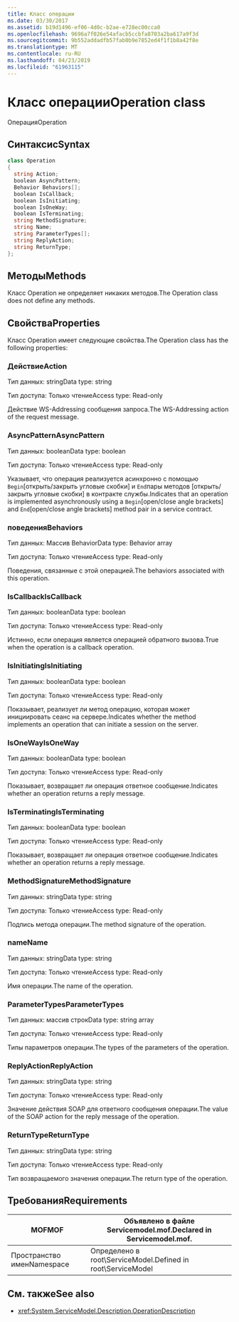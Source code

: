 ```yaml
---
title: Класс операции
ms.date: 03/30/2017
ms.assetid: b19d1496-ef06-4d0c-b2ae-e728ec00cca0
ms.openlocfilehash: 9696a7f026e54afacb5ccbfa8703a2ba617a9f3d
ms.sourcegitcommit: 9b552addadfb57fab0b9e7852ed4f1f1b8a42f8e
ms.translationtype: MT
ms.contentlocale: ru-RU
ms.lasthandoff: 04/23/2019
ms.locfileid: "61963115"
---
```

# <a name="operation-class"></a><span data-ttu-id="b529f-102">Класс операции</span><span class="sxs-lookup"><span data-stu-id="b529f-102">Operation class</span></span>
<span data-ttu-id="b529f-103">Операция</span><span class="sxs-lookup"><span data-stu-id="b529f-103">Operation</span></span>  
  
## <a name="syntax"></a><span data-ttu-id="b529f-104">Синтаксис</span><span class="sxs-lookup"><span data-stu-id="b529f-104">Syntax</span></span>  
  
```csharp
class Operation  
{  
  string Action;  
  boolean AsyncPattern;  
  Behavior Behaviors[];  
  boolean IsCallback;  
  boolean IsInitiating;  
  boolean IsOneWay;  
  boolean IsTerminating;  
  string MethodSignature;  
  string Name;  
  string ParameterTypes[];  
  string ReplyAction;  
  string ReturnType;  
};  
```  
  
## <a name="methods"></a><span data-ttu-id="b529f-105">Методы</span><span class="sxs-lookup"><span data-stu-id="b529f-105">Methods</span></span>  
 <span data-ttu-id="b529f-106">Класс Operation не определяет никаких методов.</span><span class="sxs-lookup"><span data-stu-id="b529f-106">The Operation class does not define any methods.</span></span>  
  
## <a name="properties"></a><span data-ttu-id="b529f-107">Свойства</span><span class="sxs-lookup"><span data-stu-id="b529f-107">Properties</span></span>  
 <span data-ttu-id="b529f-108">Класс Operation имеет следующие свойства.</span><span class="sxs-lookup"><span data-stu-id="b529f-108">The Operation class has the following properties:</span></span>  
  
### <a name="action"></a><span data-ttu-id="b529f-109">Действие</span><span class="sxs-lookup"><span data-stu-id="b529f-109">Action</span></span>  
 <span data-ttu-id="b529f-110">Тип данных: string</span><span class="sxs-lookup"><span data-stu-id="b529f-110">Data type: string</span></span>  
  
 <span data-ttu-id="b529f-111">Тип доступа: Только чтение</span><span class="sxs-lookup"><span data-stu-id="b529f-111">Access type: Read-only</span></span>  
  
 <span data-ttu-id="b529f-112">Действие WS-Addressing сообщения запроса.</span><span class="sxs-lookup"><span data-stu-id="b529f-112">The WS-Addressing action of the request message.</span></span>  
  
### <a name="asyncpattern"></a><span data-ttu-id="b529f-113">AsyncPattern</span><span class="sxs-lookup"><span data-stu-id="b529f-113">AsyncPattern</span></span>  
 <span data-ttu-id="b529f-114">Тип данных: boolean</span><span class="sxs-lookup"><span data-stu-id="b529f-114">Data type: boolean</span></span>  
  
 <span data-ttu-id="b529f-115">Тип доступа: Только чтение</span><span class="sxs-lookup"><span data-stu-id="b529f-115">Access type: Read-only</span></span>  
  
 <span data-ttu-id="b529f-116">Указывает, что операция реализуется асинхронно с помощью `Begin`[открыть/закрыть угловые скобки] и `End`пары методов [открыть/закрыть угловые скобки] в контракте службы.</span><span class="sxs-lookup"><span data-stu-id="b529f-116">Indicates that an operation is implemented asynchronously using a `Begin`[open/close angle brackets] and `End`[open/close angle brackets] method pair in a service contract.</span></span>  
  
### <a name="behaviors"></a><span data-ttu-id="b529f-117">поведения</span><span class="sxs-lookup"><span data-stu-id="b529f-117">Behaviors</span></span>  
 <span data-ttu-id="b529f-118">Тип данных: Массив Behavior</span><span class="sxs-lookup"><span data-stu-id="b529f-118">Data type: Behavior array</span></span>  
  
 <span data-ttu-id="b529f-119">Тип доступа: Только чтение</span><span class="sxs-lookup"><span data-stu-id="b529f-119">Access type: Read-only</span></span>  
  
 <span data-ttu-id="b529f-120">Поведения, связанные с этой операцией.</span><span class="sxs-lookup"><span data-stu-id="b529f-120">The behaviors associated with this operation.</span></span>  
  
### <a name="iscallback"></a><span data-ttu-id="b529f-121">IsCallback</span><span class="sxs-lookup"><span data-stu-id="b529f-121">IsCallback</span></span>  
 <span data-ttu-id="b529f-122">Тип данных: boolean</span><span class="sxs-lookup"><span data-stu-id="b529f-122">Data type: boolean</span></span>  
  
 <span data-ttu-id="b529f-123">Тип доступа: Только чтение</span><span class="sxs-lookup"><span data-stu-id="b529f-123">Access type: Read-only</span></span>  
  
 <span data-ttu-id="b529f-124">Истинно, если операция является операцией обратного вызова.</span><span class="sxs-lookup"><span data-stu-id="b529f-124">True when the operation is a callback operation.</span></span>  
  
### <a name="isinitiating"></a><span data-ttu-id="b529f-125">IsInitiating</span><span class="sxs-lookup"><span data-stu-id="b529f-125">IsInitiating</span></span>  
 <span data-ttu-id="b529f-126">Тип данных: boolean</span><span class="sxs-lookup"><span data-stu-id="b529f-126">Data type: boolean</span></span>  
  
 <span data-ttu-id="b529f-127">Тип доступа: Только чтение</span><span class="sxs-lookup"><span data-stu-id="b529f-127">Access type: Read-only</span></span>  
  
 <span data-ttu-id="b529f-128">Показывает, реализует ли метод операцию, которая может инициировать сеанс на сервере.</span><span class="sxs-lookup"><span data-stu-id="b529f-128">Indicates whether the method implements an operation that can initiate a session on the server.</span></span>  
  
### <a name="isoneway"></a><span data-ttu-id="b529f-129">IsOneWay</span><span class="sxs-lookup"><span data-stu-id="b529f-129">IsOneWay</span></span>  
 <span data-ttu-id="b529f-130">Тип данных: boolean</span><span class="sxs-lookup"><span data-stu-id="b529f-130">Data type: boolean</span></span>  
  
 <span data-ttu-id="b529f-131">Тип доступа: Только чтение</span><span class="sxs-lookup"><span data-stu-id="b529f-131">Access type: Read-only</span></span>  
  
 <span data-ttu-id="b529f-132">Показывает, возвращает ли операция ответное сообщение.</span><span class="sxs-lookup"><span data-stu-id="b529f-132">Indicates whether an operation returns a reply message.</span></span>  
  
### <a name="isterminating"></a><span data-ttu-id="b529f-133">IsTerminating</span><span class="sxs-lookup"><span data-stu-id="b529f-133">IsTerminating</span></span>  
 <span data-ttu-id="b529f-134">Тип данных: boolean</span><span class="sxs-lookup"><span data-stu-id="b529f-134">Data type: boolean</span></span>  
  
 <span data-ttu-id="b529f-135">Тип доступа: Только чтение</span><span class="sxs-lookup"><span data-stu-id="b529f-135">Access type: Read-only</span></span>  
  
 <span data-ttu-id="b529f-136">Показывает, возвращает ли операция ответное сообщение.</span><span class="sxs-lookup"><span data-stu-id="b529f-136">Indicates whether an operation returns a reply message.</span></span>  
  
### <a name="methodsignature"></a><span data-ttu-id="b529f-137">MethodSignature</span><span class="sxs-lookup"><span data-stu-id="b529f-137">MethodSignature</span></span>  
 <span data-ttu-id="b529f-138">Тип данных: string</span><span class="sxs-lookup"><span data-stu-id="b529f-138">Data type: string</span></span>  
  
 <span data-ttu-id="b529f-139">Тип доступа: Только чтение</span><span class="sxs-lookup"><span data-stu-id="b529f-139">Access type: Read-only</span></span>  
  
 <span data-ttu-id="b529f-140">Подпись метода операции.</span><span class="sxs-lookup"><span data-stu-id="b529f-140">The method signature of the operation.</span></span>  
  
### <a name="name"></a><span data-ttu-id="b529f-141">name</span><span class="sxs-lookup"><span data-stu-id="b529f-141">Name</span></span>  
 <span data-ttu-id="b529f-142">Тип данных: string</span><span class="sxs-lookup"><span data-stu-id="b529f-142">Data type: string</span></span>  
  
 <span data-ttu-id="b529f-143">Тип доступа: Только чтение</span><span class="sxs-lookup"><span data-stu-id="b529f-143">Access type: Read-only</span></span>  
  
 <span data-ttu-id="b529f-144">Имя операции.</span><span class="sxs-lookup"><span data-stu-id="b529f-144">The name of the operation.</span></span>  
  
### <a name="parametertypes"></a><span data-ttu-id="b529f-145">ParameterTypes</span><span class="sxs-lookup"><span data-stu-id="b529f-145">ParameterTypes</span></span>  
 <span data-ttu-id="b529f-146">Тип данных: массив строк</span><span class="sxs-lookup"><span data-stu-id="b529f-146">Data type: string array</span></span>  
  
 <span data-ttu-id="b529f-147">Тип доступа: Только чтение</span><span class="sxs-lookup"><span data-stu-id="b529f-147">Access type: Read-only</span></span>  
  
 <span data-ttu-id="b529f-148">Типы параметров операции.</span><span class="sxs-lookup"><span data-stu-id="b529f-148">The types of the parameters of the operation.</span></span>  
  
### <a name="replyaction"></a><span data-ttu-id="b529f-149">ReplyAction</span><span class="sxs-lookup"><span data-stu-id="b529f-149">ReplyAction</span></span>  
 <span data-ttu-id="b529f-150">Тип данных: string</span><span class="sxs-lookup"><span data-stu-id="b529f-150">Data type: string</span></span>  
  
 <span data-ttu-id="b529f-151">Тип доступа: Только чтение</span><span class="sxs-lookup"><span data-stu-id="b529f-151">Access type: Read-only</span></span>  
  
 <span data-ttu-id="b529f-152">Значение действия SOAP для ответного сообщения операции.</span><span class="sxs-lookup"><span data-stu-id="b529f-152">The value of the SOAP action for the reply message of the operation.</span></span>  
  
### <a name="returntype"></a><span data-ttu-id="b529f-153">ReturnType</span><span class="sxs-lookup"><span data-stu-id="b529f-153">ReturnType</span></span>  
 <span data-ttu-id="b529f-154">Тип данных: string</span><span class="sxs-lookup"><span data-stu-id="b529f-154">Data type: string</span></span>  
  
 <span data-ttu-id="b529f-155">Тип доступа: Только чтение</span><span class="sxs-lookup"><span data-stu-id="b529f-155">Access type: Read-only</span></span>  
  
 <span data-ttu-id="b529f-156">Тип возвращаемого значения операции.</span><span class="sxs-lookup"><span data-stu-id="b529f-156">The return type of the operation.</span></span>  
  
## <a name="requirements"></a><span data-ttu-id="b529f-157">Требования</span><span class="sxs-lookup"><span data-stu-id="b529f-157">Requirements</span></span>  
  
|<span data-ttu-id="b529f-158">MOF</span><span class="sxs-lookup"><span data-stu-id="b529f-158">MOF</span></span>|<span data-ttu-id="b529f-159">Объявлено в файле Servicemodel.mof.</span><span class="sxs-lookup"><span data-stu-id="b529f-159">Declared in Servicemodel.mof.</span></span>|  
|---------|-----------------------------------|  
|<span data-ttu-id="b529f-160">Пространство имен</span><span class="sxs-lookup"><span data-stu-id="b529f-160">Namespace</span></span>|<span data-ttu-id="b529f-161">Определено в root\ServiceModel.</span><span class="sxs-lookup"><span data-stu-id="b529f-161">Defined in root\ServiceModel</span></span>|  
  
## <a name="see-also"></a><span data-ttu-id="b529f-162">См. также</span><span class="sxs-lookup"><span data-stu-id="b529f-162">See also</span></span>

- <xref:System.ServiceModel.Description.OperationDescription>
